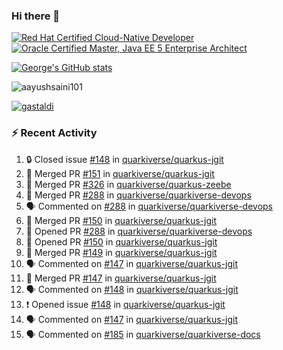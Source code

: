 ### Hi there 👋

<!--START_SECTION:badges-->
[![Red Hat Certified Cloud-Native Developer](https://images.credly.com/size/110x110/images/12ef4e4e-3d8d-4caf-9ab1-858c5bcb9619/image.png)](http://www.credly.com/badges/b6402e31-0894-48e6-b488-e2e551dcc809 "Red Hat Certified Cloud-Native Developer")
[![Oracle Certified Master, Java EE 5 Enterprise Architect](https://images.credly.com/size/110x110/images/1fa3549c-674c-4779-b3d6-d7d64eac2c23/Oracle-Certification-badge_OC-Master.png)](http://www.credly.com/badges/2565574e-b81d-410e-ab7d-24666ddcbe00 "Oracle Certified Master, Java EE 5 Enterprise Architect")
<!--END_SECTION:badges-->

[![George's GitHub stats](https://github-readme-stats.vercel.app/api?username=gastaldi&show=reviews,prs_merged&hide=contribs,prs&theme=transparent&show_icons=true)](https://github.com/anuraghazra/github-readme-stats)

<p align="left"> <img src="https://komarev.com/ghpvc/?username=gastaldi&label=Profile%20views&color=0e75b6&style=for-the-badge" alt="aayushsaini101" /> </p>

<p align="left"> <a href="https://github.com/ryo-ma/github-profile-trophy"><img src="https://github-profile-trophy.vercel.app/?username=gastaldi" alt="gastaldi" /></a> </p>

### :zap: Recent Activity

<!--START_SECTION:activity-->
1. 🔒 Closed issue [#148](https://github.com/quarkiverse/quarkus-jgit/issues/148) in [quarkiverse/quarkus-jgit](https://github.com/quarkiverse/quarkus-jgit)
2. 🎉 Merged PR [#151](https://github.com/quarkiverse/quarkus-jgit/pull/151) in [quarkiverse/quarkus-jgit](https://github.com/quarkiverse/quarkus-jgit)
3. 🎉 Merged PR [#326](https://github.com/quarkiverse/quarkus-zeebe/pull/326) in [quarkiverse/quarkus-zeebe](https://github.com/quarkiverse/quarkus-zeebe)
4. 🎉 Merged PR [#288](https://github.com/quarkiverse/quarkiverse-devops/pull/288) in [quarkiverse/quarkiverse-devops](https://github.com/quarkiverse/quarkiverse-devops)
5. 🗣 Commented on [#288](https://github.com/quarkiverse/quarkiverse-devops/pull/288#issuecomment-2408256911) in [quarkiverse/quarkiverse-devops](https://github.com/quarkiverse/quarkiverse-devops)
6. 🎉 Merged PR [#150](https://github.com/quarkiverse/quarkus-jgit/pull/150) in [quarkiverse/quarkus-jgit](https://github.com/quarkiverse/quarkus-jgit)
7. 💪 Opened PR [#288](https://github.com/quarkiverse/quarkiverse-devops/pull/288) in [quarkiverse/quarkiverse-devops](https://github.com/quarkiverse/quarkiverse-devops)
8. 💪 Opened PR [#150](https://github.com/quarkiverse/quarkus-jgit/pull/150) in [quarkiverse/quarkus-jgit](https://github.com/quarkiverse/quarkus-jgit)
9. 🎉 Merged PR [#149](https://github.com/quarkiverse/quarkus-jgit/pull/149) in [quarkiverse/quarkus-jgit](https://github.com/quarkiverse/quarkus-jgit)
10. 🗣 Commented on [#147](https://github.com/quarkiverse/quarkus-jgit/pull/147#issuecomment-2408250619) in [quarkiverse/quarkus-jgit](https://github.com/quarkiverse/quarkus-jgit)
11. 🎉 Merged PR [#147](https://github.com/quarkiverse/quarkus-jgit/pull/147) in [quarkiverse/quarkus-jgit](https://github.com/quarkiverse/quarkus-jgit)
12. 🗣 Commented on [#148](https://github.com/quarkiverse/quarkus-jgit/issues/148#issuecomment-2408248072) in [quarkiverse/quarkus-jgit](https://github.com/quarkiverse/quarkus-jgit)
13. ❗ Opened issue [#148](https://github.com/quarkiverse/quarkus-jgit/issues/148) in [quarkiverse/quarkus-jgit](https://github.com/quarkiverse/quarkus-jgit)
14. 🗣 Commented on [#147](https://github.com/quarkiverse/quarkus-jgit/pull/147#issuecomment-2408246137) in [quarkiverse/quarkus-jgit](https://github.com/quarkiverse/quarkus-jgit)
15. 🗣 Commented on [#185](https://github.com/quarkiverse/quarkiverse-docs/pull/185#issuecomment-2408091421) in [quarkiverse/quarkiverse-docs](https://github.com/quarkiverse/quarkiverse-docs)
<!--END_SECTION:activity-->
